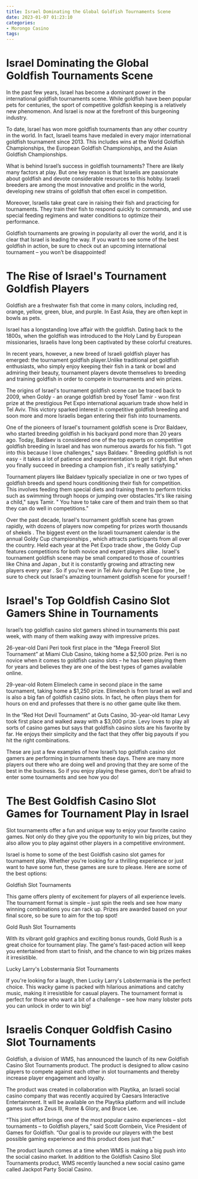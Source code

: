 ```yaml
---
title: Israel Dominating the Global Goldfish Tournaments Scene
date: 2023-01-07 01:23:10
categories:
- Morongo Casino
tags:
---
```



#  Israel Dominating the Global Goldfish Tournaments Scene

In the past few years, Israel has become a dominant power in the international goldfish tournaments scene. While goldfish have been popular pets for centuries, the sport of competitive goldfish keeping is a relatively new phenomenon. And Israel is now at the forefront of this burgeoning industry.

To date, Israel has won more goldfish tournaments than any other country in the world. In fact, Israeli teams have medaled in every major international goldfish tournament since 2013. This includes wins at the World Goldfish Championships, the European Goldfish Championships, and the Asian Goldfish Championships.

What is behind Israel’s success in goldfish tournaments? There are likely many factors at play. But one key reason is that Israelis are passionate about goldfish and devote considerable resources to this hobby. Israeli breeders are among the most innovative and prolific in the world, developing new strains of goldfish that often excel in competition.

Moreover, Israelis take great care in raising their fish and practicing for tournaments. They train their fish to respond quickly to commands, and use special feeding regimens and water conditions to optimize their performance.

Goldfish tournaments are growing in popularity all over the world, and it is clear that Israel is leading the way. If you want to see some of the best goldfish in action, be sure to check out an upcoming international tournament – you won’t be disappointed!

#  The Rise of Israel's Tournament Goldfish Players

Goldfish are a freshwater fish that come in many colors, including red, orange, yellow, green, blue, and purple. In East Asia, they are often kept in bowls as pets.

Israel has a longstanding love affair with the goldfish. Dating back to the 1800s, when the goldfish was introduced to the Holy Land by European missionaries, Israelis have long been captivated by these colorful creatures.

In recent years, however, a new breed of Israeli goldfish player has emerged: the tournament goldfish player.Unlike traditional pet goldfish enthusiasts, who simply enjoy keeping their fish in a tank or bowl and admiring their beauty, tournament players devote themselves to breeding and training goldfish in order to compete in tournaments and win prizes.

The origins of Israel's tournament goldfish scene can be traced back to 2009, when Goldy - an orange goldfish bred by Yosef Tamir - won first prize at the prestigious Pet Expo international aquarium trade show held in Tel Aviv.
This victory sparked interest in competitive goldfish breeding and soon more and more Israelis began entering their fish into tournaments.

One of the pioneers of Israel's tournament goldfish scene is Dror Baldaev, who started breeding goldfish in his backyard pond more than 20 years ago. Today, Baldaev is considered one of the top experts on competitive goldfish breeding in Israel and has won numerous awards for his fish.
"I got into this because I love challenges," says Baldaev. " Breeding goldfish is not easy - it takes a lot of patience and experimentation to get it right. But when you finally succeed in breeding a champion fish , it's really satisfying."

Tournament players like Baldaev typically specialize in one or two types of goldfish breeds and spend hours conditioning their fish for competition. This involves feeding them special diets and training them to perform tricks such as swimming through hoops or jumping over obstacles."It's like raising a child," says Tamir. " You have to take care of them and train them so that they can do well in competitions."

Over the past decade, Israel's tournament goldfish scene has grown rapidly, with dozens of players now competing for prizes worth thousands of shekels . The biggest event on the Israeli tournament calendar is the annual Goldy Cup championships , which attracts participants from all over the country. Held each year at the Pet Expo trade show , the Goldy Cup features competitions for both novice and expert players alike . 
Israel's tournament goldfish scene may be small compared to those of countries like China and Japan , but it is constantly growing and attracting new players every year . So if you're ever in Tel Aviv during Pet Expo time , be sure to check out Israel's amazing tournament goldfish scene for yourself !

#  Israel's Top Goldfish Casino Slot Gamers Shine in Tournaments

Israel’s top goldfish casino slot gamers shined in tournaments this past week, with many of them walking away with impressive prizes.

26-year-old Dani Peri took first place in the “Mega Freeroll Slot Tournament” at Miami Club Casino, taking home a $2,500 prize. Peri is no novice when it comes to goldfish casino slots – he has been playing them for years and believes they are one of the best types of games available online.

29-year-old Rotem Elimelech came in second place in the same tournament, taking home a $1,250 prize. Elimelech is from Israel as well and is also a big fan of goldfish casino slots. In fact, he often plays them for hours on end and professes that there is no other game quite like them.

In the “Red Hot Devil Tournament” at Guts Casino, 30-year-old Itamar Levy took first place and walked away with a $3,000 prize. Levy loves to play all sorts of casino games but says that goldfish casino slots are his favorite by far. He enjoys their simplicity and the fact that they offer big payouts if you hit the right combinations.

These are just a few examples of how Israel’s top goldfish casino slot gamers are performing in tournaments these days. There are many more players out there who are doing well and proving that they are some of the best in the business. So if you enjoy playing these games, don’t be afraid to enter some tournaments and see how you do!

#  The Best Goldfish Casino Slot Games for Tournament Play in Israel

Slot tournaments offer a fun and unique way to enjoy your favorite casino games. Not only do they give you the opportunity to win big prizes, but they also allow you to play against other players in a competitive environment.

Israel is home to some of the best Goldfish casino slot games for tournament play. Whether you're looking for a thrilling experience or just want to have some fun, these games are sure to please. Here are some of the best options:

Goldfish Slot Tournaments

This game offers plenty of excitement for players of all experience levels. The tournament format is simple – just spin the reels and see how many winning combinations you can rack up. Prizes are awarded based on your final score, so be sure to aim for the top spot!

Gold Rush Slot Tournaments

With its vibrant gold graphics and exciting bonus rounds, Gold Rush is a great choice for tournament play. The game's fast-paced action will keep you entertained from start to finish, and the chance to win big prizes makes it irresistible.

Lucky Larry's Lobstermania Slot Tournaments

If you're looking for a laugh, then Lucky Larry's Lobstermania is the perfect choice. This wacky game is packed with hilarious animations and catchy music, making it irresistible for casual players. The tournament format is perfect for those who want a bit of a challenge – see how many lobster pots you can unlock in order to win big!

#  Israelis Conquer Goldfish Casino Slot Tournaments

Goldfish, a division of WMS, has announced the launch of its new Goldfish Casino Slot Tournaments product. The product is designed to allow casino players to compete against each other in slot tournaments and thereby increase player engagement and loyalty.

The product was created in collaboration with Playtika, an Israeli social casino company that was recently acquired by Caesars Interactive Entertainment. It will be available on the Playtika platform and will include games such as Zeus III, Rome & Glory, and Bruce Lee.

“This joint effort brings one of the most popular casino experiences – slot tournaments – to Goldfish players,” said Scott Gornbein, Vice President of Games for Goldfish. “Our goal is to provide our players with the best possible gaming experience and this product does just that.”

The product launch comes at a time when WMS is making a big push into the social casino market. In addition to the Goldfish Casino Slot Tournaments product, WMS recently launched a new social casino game called Jackpot Party Social Casino.